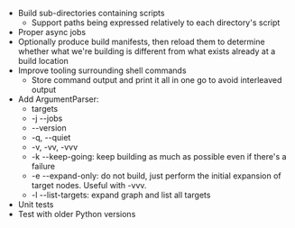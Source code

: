 * Build sub-directories containing scripts
    - Support paths being expressed relatively to each directory's script
* Proper async jobs
* Optionally produce build manifests, then reload them to determine whether what we're building is different from what exists already at a build location
* Improve tooling surrounding shell commands
    - Store command output and print it all in one go to avoid interleaved output
* Add ArgumentParser:
    * targets
    * -j --jobs
    * --version
    * -q, --quiet
    * -v, -vv, -vvv
    * -k --keep-going: keep building as much as possible even if there's a failure
    * -e --expand-only: do not build, just perform the initial expansion of target nodes. Useful with -vvv.
    * -l --list-targets: expand graph and list all targets
* Unit tests
* Test with older Python versions
